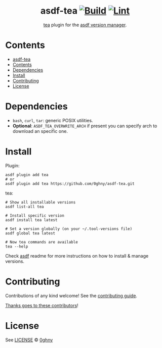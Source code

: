 <div align="center">

# asdf-tea [![Build](https://github.com/0ghny/asdf-tea/actions/workflows/build.yml/badge.svg)](https://github.com/0ghny/asdf-tea/actions/workflows/build.yml) [![Lint](https://github.com/0ghny/asdf-tea/actions/workflows/lint.yml/badge.svg)](https://github.com/0ghny/asdf-tea/actions/workflows/lint.yml)


[tea](https://gitea.com/gitea/tea) plugin for the [asdf version manager](https://asdf-vm.com).

</div>

# Contents

- [asdf-tea  ](#asdf-tea--)
- [Contents](#contents)
- [Dependencies](#dependencies)
- [Install](#install)
- [Contributing](#contributing)
- [License](#license)

# Dependencies

- `bash`, `curl`, `tar`: generic POSIX utilities.
- **Optional**: `ASDF_TEA_OVERWRITE_ARCH` if present you can specify arch to download an specific one.

# Install

Plugin:

```shell
asdf plugin add tea
# or
asdf plugin add tea https://github.com/0ghny/asdf-tea.git
```

tea:

```shell
# Show all installable versions
asdf list-all tea

# Install specific version
asdf install tea latest

# Set a version globally (on your ~/.tool-versions file)
asdf global tea latest

# Now tea commands are available
tea --help
```

Check [asdf](https://github.com/asdf-vm/asdf) readme for more instructions on how to
install & manage versions.

# Contributing

Contributions of any kind welcome! See the [contributing guide](contributing.md).

[Thanks goes to these contributors](https://github.com/0ghny/asdf-tea/graphs/contributors)!

# License

See [LICENSE](LICENSE) © [0ghny](https://github.com/0ghny/)

